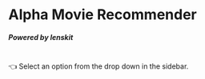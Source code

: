 # Alpha Movie Recommender
##### Powered by lenskit

<br>
👈 Select an option from the drop down in the sidebar.